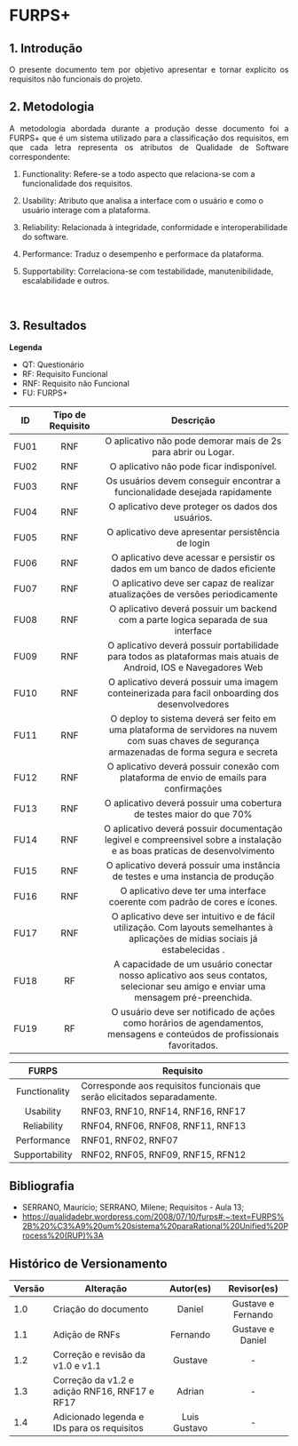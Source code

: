 # FURPS+

## 1. Introdução

<p style="text-align: justify;"> O presente documento tem por objetivo apresentar e tornar explícito os requisitos não funcionais do projeto. </p>

## 2. Metodologia

<p style="text-align: justify;">A metodologia abordada durante a produção desse documento foi a FURPS+ que é um sistema utilizado para a classificação dos requisitos, em que cada letra representa os atributos de Qualidade de Software correspondente:
</p>

1. Functionality: Refere-se a todo aspecto que relaciona-se com a funcionalidade dos requisitos.

2. Usability: Atributo que analisa a interface com o usuário e como o usuário interage com a plataforma.

3. Reliability: Relacionada à integridade, conformidade e interoperabilidade do software.

4. Performance: Traduz o desempenho e performace da plataforma.

5. Supportability: Correlaciona-se com testabilidade, manutenibilidade, escalabilidade e outros.

<br>

## 3. Resultados

**Legenda**

- QT: Questionário
- RF: Requisito Funcional
- RNF: Requisito não Funcional
- FU: FURPS+

<center>

| ID     | Tipo de Requisito | Descrição |
| :----: | :----: | :----: |
| FU01 | RNF |                                                 O aplicativo não pode demorar mais de 2s para abrir ou Logar.                                    |
| FU02 | RNF |                                                    O aplicativo não pode ficar indisponível.                                                     |
| FU03 | RNF |                                     Os usuários devem conseguir encontrar a funcionalidade desejada rapidamente                                    |
| FU04 | RNF |                                                O aplicativo deve proteger os dados dos usuários.                                                 |
| FU05 | RNF |                                                O aplicativo deve apresentar persistência de login                                                |
| FU06 | RNF |                                       O aplicativo deve acessar e persistir os dados em um banco de dados eficiente                              |
| FU07 | RNF |                                    O aplicativo deve ser capaz de realizar atualizações de versões periodicamente                                |
| FU08 | RNF |                               O aplicativo deverá possuir um backend com a parte logica separada de sua interface                                |
| FU09 | RNF |                O aplicativo deverá possuir portabilidade para todos as plataformas mais atuais de Android, IOS e Navegadores Web                 |
| FU10 | RNF |                         O aplicativo deverá possuir uma imagem conteinerizada para facil onboarding dos desenvolvedores                          |
| FU11 | RNF | O deploy to sistema deverá ser feito em uma plataforma de servidores na nuvem com suas chaves de segurança armazenadas de forma segura e secreta |
| FU12 | RNF |                             O aplicativo deverá possuir conexão com plataforma de envio de emails para confirmações                              |
| FU13 | RNF |                                       O aplicativo deverá possuir uma cobertura de testes maior do que 70%                                       |
| FU14 | RNF |            O aplicativo deverá possuir documentação legivel e compreensivel sobre a instalação e as boas praticas de desenvolvimento             |
| FU15 | RNF |                                 O aplicativo deverá possuir uma instância de testes e uma instancia de produçāo                                  |
| FU16 | RNF |                                   O aplicativo deve ter uma interface coerente com padrão de cores e ícones.                                     |
| FU17 | RNF |     O aplicativo deve ser intuitivo e de fácil utilização. Com layouts semelhantes à aplicações de mídias sociais já estabelecidas .             |
| FU18  | RF |        A capacidade de um usuário conectar nosso aplicativo aos seus contatos, selecionar seu amigo e enviar uma mensagem pré-preenchida.        |
| FU19  | RF |           O usuário deve ser notificado de ações como horários de agendamentos, mensagens e conteúdos de profissionais favoritados.              |


</center>

<center>

|     FURPS      | Requisito                                                                 |
| :------------: | ------------------------------------------------------------------------- |
| Functionality  | Corresponde aos requisitos funcionais que serão elicitados separadamente. |
|   Usability    | RNF03, RNF10, RNF14, RNF16, RNF17                                         |
|  Reliability   | RNF04, RNF06, RNF08, RNF11, RNF13                                         |
|  Performance   | RNF01, RNF02, RNF07                                                       |
| Supportability | RNF02, RNF05, RNF09, RNF15, RFN12                                         |

</center>

## Bibliografia

* SERRANO, Maurício; SERRANO, Milene; Requisitos - Aula 13;
* https://qualidadebr.wordpress.com/2008/07/10/furps#:~:text=FURPS%2B%20%C3%A9%20um%20sistema%20paraRational%20Unified%20Process%20(RUP)%3A

## Histórico de Versionamento

| Versão | Alteração                         | Autor(es) |    Revisor(es)     |
| ------ | --------------------------------- | :-------: | :----------------: |
| 1.0    | Criação do documento              |  Daniel   | Gustave e Fernando |
| 1.1    | Adiçāo de RNFs                    | Fernando  |  Gustave e Daniel  |
| 1.2    | Correção e revisão da v1.0 e v1.1 |  Gustave  |         -          |
| 1.3    | Correção da v1.2 e adição RNF16, RNF17 e RF17 |  Adrian   |         -          |
| 1.4    | Adicionado legenda e IDs para os requisitos |  Luis Gustavo   |         -          |
